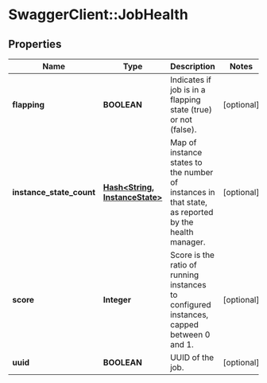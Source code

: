 # SwaggerClient::JobHealth

## Properties
Name | Type | Description | Notes
------------ | ------------- | ------------- | -------------
**flapping** | **BOOLEAN** | Indicates if job is in a flapping state (true) or not (false). | [optional] 
**instance_state_count** | [**Hash&lt;String, InstanceState&gt;**](InstanceState.md) | Map of instance states to the number of instances in that state, as reported by the health manager. | [optional] 
**score** | **Integer** | Score is the ratio of running instances to configured instances, capped between 0 and 1. | [optional] 
**uuid** | **BOOLEAN** | UUID of the job. | [optional] 


